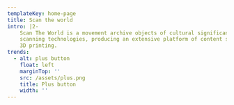 ```yaml
---
templateKey: home-page
title: Scan the world
intro: |2-
    Scan The World is a movement archive objects of cultural significance using 3D
    scanning technologies, producing an extensive platform of content suitable for
    3D printing.
trends:
  - alt: plus button
    float: left
    marginTop: ''
    src: /assets/plus.png
    title: Plus button
    width: ''
---
```


